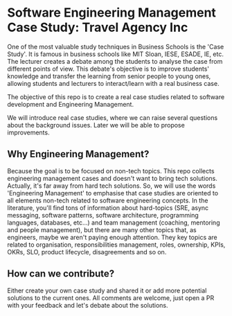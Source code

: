 # Software Engineering Management Case Study: Travel Agency Inc

One of the most valuable study techniques in Business Schools is the 'Case Study'. It is famous in business schools like MIT Sloan, IESE, ESADE, IE, etc. The lecturer creates a debate among the students to analyse the case from different points of view. This debate's objective is to improve students' knowledge and transfer the learning from senior people to young ones, allowing students and lecturers to interact/learn with a real business case.

The objective of this repo is to create a real case studies related to software development and Engineering Management.

We will introduce real case studies, where we can raise several questions about the background issues. Later we will be able to propose improvements.

## Why Engineering Management?

Because the goal is to be focused on non-tech topics. This repo collects engineering management cases and doesn't want to bring tech solutions. Actually, it's far away from hard tech solutions. So, we will use the words 'Engineering Management' to emphasise that case studies are oriented to all elements non-tech related to software engineering concepts. In the literature, you'll find tons of information about hard-topics (SRE, async messaging, software patterns, software architecture, programming languages, databases, etc...) and team management (coaching, mentoring and people management), but  there are many other topics that, as engineers, maybe we aren't paying enough attention. They key topics are related to organisation, responsibilities management, roles, ownership, KPIs, OKRs, SLO, product lifecycle, disagreements and so on.

## How can we contribute?

Either create your own case study and shared it or add more potential solutions to the current ones. All comments are welcome, just open a PR with your feedback and let's debate about the solutions.
